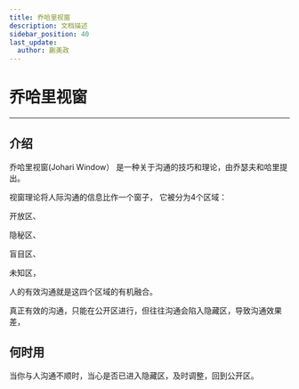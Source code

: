 ```yaml
---
title: 乔哈里视窗
description: 文档描述
sidebar_position: 40
last_update:
  author: 蒯美政
---
```


# 乔哈里视窗

------

## 介绍

乔哈里视窗(Johari Window） 是一种关于沟通的技巧和理论，由乔瑟夫和哈里提出。

视窗理论将人际沟通的信息比作一个窗子，
它被分为4个区域：

开放区、

隐秘区、

盲目区、

未知区，

人的有效沟通就是这四个区域的有机融合。

真正有效的沟通，只能在公开区进行，但往往沟通会陷入隐藏区，导致沟通效果差，

## 何时用

当你与人沟通不顺时，当心是否已进入隐藏区，及时调整，回到公开区。
